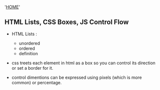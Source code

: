 '[HOME](../README.md)'<br/>

## HTML Lists, CSS Boxes, JS Control Flow

 * HTML Lists :
    * unordered
    * ordered
    * definition
    


 * css treets each element in html as a box so you can control its direction or set a border for it.
 * control dimentions can be expressed using pixels (which is more common) or percentage.
  
